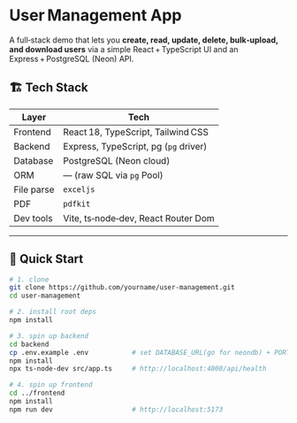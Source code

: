 # User Management App

A full‑stack demo that lets you **create, read, update, delete, bulk‑upload, and download users** via a simple React + TypeScript UI and an Express + PostgreSQL (Neon) API.

## 🏗 Tech Stack

| Layer      | Tech                                     |
|------------|------------------------------------------|
| Frontend   | React 18, TypeScript, Tailwind CSS       |
| Backend    | Express, TypeScript, pg (`pg` driver)    |
| Database   | PostgreSQL (Neon cloud)                  |
| ORM        | — (raw SQL via `pg` Pool)                |
| File parse | `exceljs`                                |
| PDF        | `pdfkit`                                 |
| Dev tools  | Vite, ts‑node‑dev, React Router Dom      |

---

## 🚀 Quick Start

```bash
# 1. clone
git clone https://github.com/yourname/user-management.git
cd user-management

# 2. install root deps
npm install

# 3. spin up backend
cd backend
cp .env.example .env           # set DATABASE_URL(go for neondb) + PORT = 4000(compulsory as hardcoded in frontend)
npm install
npx ts-node-dev src/app.ts     # http://localhost:4000/api/health

# 4. spin up frontend
cd ../frontend
npm install
npm run dev                    # http://localhost:5173
